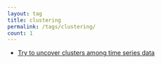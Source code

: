 ```yaml
---
layout: tag
title: clustering
permalink: /tags/clustering/
count: 1
---
```


- [Try to uncover clusters among time series data](https://clementbm.github.io/study/2023/09/01/clustering-large-timeseries-dtw-kmeans.html)
